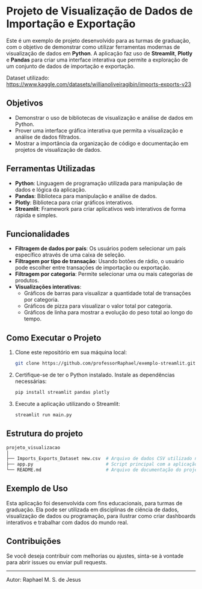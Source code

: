 # Projeto de Visualização de Dados de Importação e Exportação

Este é um exemplo de projeto desenvolvido para as turmas de graduação, com o objetivo de demonstrar como utilizar ferramentas modernas de visualização de dados em **Python**. A aplicação faz uso de **Streamlit**, **Plotly** e **Pandas** para criar uma interface interativa que permite a exploração de um conjunto de dados de importação e exportação.

Dataset utilizado: <https://www.kaggle.com/datasets/willianoliveiragibin/imports-exports-v23>

## Objetivos

- Demonstrar o uso de bibliotecas de visualização e análise de dados em Python.
- Prover uma interface gráfica interativa que permita a visualização e análise de dados filtrados.
- Mostrar a importância da organização de código e documentação em projetos de visualização de dados.

## Ferramentas Utilizadas

- **Python**: Linguagem de programação utilizada para manipulação de dados e lógica da aplicação.
- **Pandas**: Biblioteca para manipulação e análise de dados.
- **Plotly**: Biblioteca para criar gráficos interativos.
- **Streamlit**: Framework para criar aplicativos web interativos de forma rápida e simples.

## Funcionalidades

- **Filtragem de dados por país**: Os usuários podem selecionar um país específico através de uma caixa de seleção.
- **Filtragem por tipo de transação**: Usando botões de rádio, o usuário pode escolher entre transações de importação ou exportação.
- **Filtragem por categoria**: Permite selecionar uma ou mais categorias de produtos.
- **Visualizações interativas**:
  - Gráficos de barras para visualizar a quantidade total de transações por categoria.
  - Gráficos de pizza para visualizar o valor total por categoria.
  - Gráficos de linha para mostrar a evolução do peso total ao longo do tempo.
  
## Como Executar o Projeto

1. Clone este repositório em sua máquina local:

    ```bash
    git clone https://github.com/professorRaphael/exemplo-streamlit.git
    ```

2. Certifique-se de ter o Python instalado. Instale as dependências necessárias:

    ```bash
    pip install streamlit pandas plotly
    ```

3. Execute a aplicação utilizando o Streamlit:

    ```bash
    streamlit run main.py
    ```

## Estrutura do projeto

```bash
projeto_visualizacao
│
├── Imports_Exports_Dataset new.csv  # Arquivo de dados CSV utilizado no projeto
├── app.py                           # Script principal com a aplicação Streamlit
└── README.md                        # Arquivo de documentação do projeto
```

## Exemplo de Uso

Esta aplicação foi desenvolvida com fins educacionais, para turmas de graduação. Ela pode ser utilizada em disciplinas de ciência de dados, visualização de dados ou programação, para ilustrar como criar dashboards interativos e trabalhar com dados do mundo real.

## Contribuições

Se você deseja contribuir com melhorias ou ajustes, sinta-se à vontade para abrir issues ou enviar pull requests.

____

Autor: Raphael M. S. de Jesus
